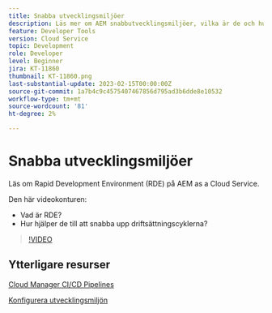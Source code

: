 ```yaml
---
title: Snabba utvecklingsmiljöer
description: Läs mer om AEM snabbutvecklingsmiljöer, vilka är de och hur de kan bidra till snabbare utveckling till driftsättningscykler.
feature: Developer Tools
version: Cloud Service
topic: Development
role: Developer
level: Beginner
jira: KT-11860
thumbnail: KT-11860.png
last-substantial-update: 2023-02-15T00:00:00Z
source-git-commit: 1a7b4c9c4575407467856d795ad3b6dde8e10532
workflow-type: tm+mt
source-wordcount: '81'
ht-degree: 2%

---
```



# Snabba utvecklingsmiljöer

Läs om Rapid Development Environment (RDE) på AEM as a Cloud Service.

Den här videokonturen:

- Vad är RDE?
- Hur hjälper de till att snabba upp driftsättningscyklerna?

>[!VIDEO](https://video.tv.adobe.com/v/3414128/?quality=12&learn=on)

## Ytterligare resurser

[Cloud Manager CI/CD Pipelines](https://experienceleague.adobe.com/docs/experience-manager-cloud-service/content/implementing/using-cloud-manager/cicd-pipelines/introduction-ci-cd-pipelines.html)

[Konfigurera utvecklingsmiljön](https://experienceleague.adobe.com/docs/experience-manager-learn/cloud-service/local-development-environment-set-up/development-tools.html)
